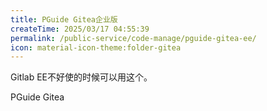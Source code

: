 ```yaml
---
title: PGuide Gitea企业版
createTime: 2025/03/17 04:55:39
permalink: /public-service/code-manage/pguide-gitea-ee/
icon: material-icon-theme:folder-gitea
---
```


Gitlab EE不好使的时候可以用这个。

<LinkCard icon="material-icon-theme:folder-gitea" href="https://git.cqmu.online/" title="Gitea 企业版" >PGuide Gitea</LinkCard>
